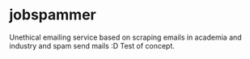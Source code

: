 # jobspammer
Unethical emailing service based on scraping emails in academia and industry and spam send mails :D Test of concept.
